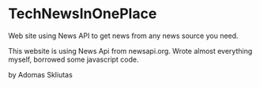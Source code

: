 # TechNewsInOnePlace
Web site using News API to get news from any news source you need.

This website is using News Api from newsapi.org. Wrote almost everything myself, borrowed some javascript code.

by Adomas Skliutas
